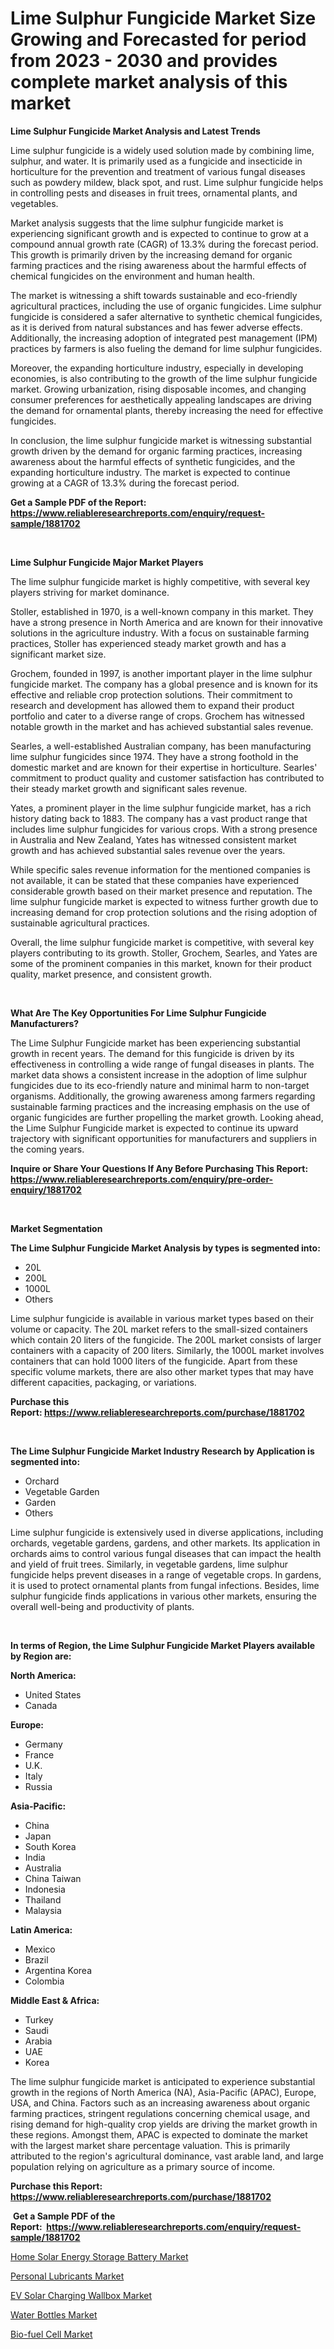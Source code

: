 <p><h1>Lime Sulphur Fungicide Market Size Growing and Forecasted for period from 2023 - 2030 and provides complete market analysis of this market</h1></p><p><strong>Lime Sulphur Fungicide Market Analysis and Latest Trends</strong></p>
<p><p>Lime sulphur fungicide is a widely used solution made by combining lime, sulphur, and water. It is primarily used as a fungicide and insecticide in horticulture for the prevention and treatment of various fungal diseases such as powdery mildew, black spot, and rust. Lime sulphur fungicide helps in controlling pests and diseases in fruit trees, ornamental plants, and vegetables.</p><p>Market analysis suggests that the lime sulphur fungicide market is experiencing significant growth and is expected to continue to grow at a compound annual growth rate (CAGR) of 13.3% during the forecast period. This growth is primarily driven by the increasing demand for organic farming practices and the rising awareness about the harmful effects of chemical fungicides on the environment and human health. </p><p>The market is witnessing a shift towards sustainable and eco-friendly agricultural practices, including the use of organic fungicides. Lime sulphur fungicide is considered a safer alternative to synthetic chemical fungicides, as it is derived from natural substances and has fewer adverse effects. Additionally, the increasing adoption of integrated pest management (IPM) practices by farmers is also fueling the demand for lime sulphur fungicides.</p><p>Moreover, the expanding horticulture industry, especially in developing economies, is also contributing to the growth of the lime sulphur fungicide market. Growing urbanization, rising disposable incomes, and changing consumer preferences for aesthetically appealing landscapes are driving the demand for ornamental plants, thereby increasing the need for effective fungicides.</p><p>In conclusion, the lime sulphur fungicide market is witnessing substantial growth driven by the demand for organic farming practices, increasing awareness about the harmful effects of synthetic fungicides, and the expanding horticulture industry. The market is expected to continue growing at a CAGR of 13.3% during the forecast period.</p></p>
<p><strong>Get a Sample PDF of the Report:&nbsp; <a href="https://www.reliableresearchreports.com/enquiry/request-sample/1881702">https://www.reliableresearchreports.com/enquiry/request-sample/1881702</a></strong></p>
<p>&nbsp;</p>
<p><strong>Lime Sulphur Fungicide Major Market Players</strong></p>
<p><p>The lime sulphur fungicide market is highly competitive, with several key players striving for market dominance. </p><p>Stoller, established in 1970, is a well-known company in this market. They have a strong presence in North America and are known for their innovative solutions in the agriculture industry. With a focus on sustainable farming practices, Stoller has experienced steady market growth and has a significant market size.</p><p>Grochem, founded in 1997, is another important player in the lime sulphur fungicide market. The company has a global presence and is known for its effective and reliable crop protection solutions. Their commitment to research and development has allowed them to expand their product portfolio and cater to a diverse range of crops. Grochem has witnessed notable growth in the market and has achieved substantial sales revenue.</p><p>Searles, a well-established Australian company, has been manufacturing lime sulphur fungicides since 1974. They have a strong foothold in the domestic market and are known for their expertise in horticulture. Searles' commitment to product quality and customer satisfaction has contributed to their steady market growth and significant sales revenue.</p><p>Yates, a prominent player in the lime sulphur fungicide market, has a rich history dating back to 1883. The company has a vast product range that includes lime sulphur fungicides for various crops. With a strong presence in Australia and New Zealand, Yates has witnessed consistent market growth and has achieved substantial sales revenue over the years.</p><p>While specific sales revenue information for the mentioned companies is not available, it can be stated that these companies have experienced considerable growth based on their market presence and reputation. The lime sulphur fungicide market is expected to witness further growth due to increasing demand for crop protection solutions and the rising adoption of sustainable agricultural practices.</p><p>Overall, the lime sulphur fungicide market is competitive, with several key players contributing to its growth. Stoller, Grochem, Searles, and Yates are some of the prominent companies in this market, known for their product quality, market presence, and consistent growth.</p></p>
<p>&nbsp;</p>
<p><strong>What Are The Key Opportunities For Lime Sulphur Fungicide Manufacturers?</strong></p>
<p><p>The Lime Sulphur Fungicide market has been experiencing substantial growth in recent years. The demand for this fungicide is driven by its effectiveness in controlling a wide range of fungal diseases in plants. The market data shows a consistent increase in the adoption of lime sulphur fungicides due to its eco-friendly nature and minimal harm to non-target organisms. Additionally, the growing awareness among farmers regarding sustainable farming practices and the increasing emphasis on the use of organic fungicides are further propelling the market growth. Looking ahead, the Lime Sulphur Fungicide market is expected to continue its upward trajectory with significant opportunities for manufacturers and suppliers in the coming years.</p></p>
<p><strong>Inquire or Share Your Questions If Any Before Purchasing This Report: <a href="https://www.reliableresearchreports.com/enquiry/pre-order-enquiry/1881702">https://www.reliableresearchreports.com/enquiry/pre-order-enquiry/1881702</a></strong></p>
<p>&nbsp;</p>
<p><strong>Market Segmentation</strong></p>
<p><strong>The Lime Sulphur Fungicide Market Analysis by types is segmented into:</strong></p>
<p><ul><li>20L</li><li>200L</li><li>1000L</li><li>Others</li></ul></p>
<p><p>Lime sulphur fungicide is available in various market types based on their volume or capacity. The 20L market refers to the small-sized containers which contain 20 liters of the fungicide. The 200L market consists of larger containers with a capacity of 200 liters. Similarly, the 1000L market involves containers that can hold 1000 liters of the fungicide. Apart from these specific volume markets, there are also other market types that may have different capacities, packaging, or variations.</p></p>
<p><strong>Purchase this Report:&nbsp;<a href="https://www.reliableresearchreports.com/purchase/1881702">https://www.reliableresearchreports.com/purchase/1881702</a></strong></p>
<p>&nbsp;</p>
<p><strong>The Lime Sulphur Fungicide Market Industry Research by Application is segmented into:</strong></p>
<p><ul><li>Orchard</li><li>Vegetable Garden</li><li>Garden</li><li>Others</li></ul></p>
<p><p>Lime sulphur fungicide is extensively used in diverse applications, including orchards, vegetable gardens, gardens, and other markets. Its application in orchards aims to control various fungal diseases that can impact the health and yield of fruit trees. Similarly, in vegetable gardens, lime sulphur fungicide helps prevent diseases in a range of vegetable crops. In gardens, it is used to protect ornamental plants from fungal infections. Besides, lime sulphur fungicide finds applications in various other markets, ensuring the overall well-being and productivity of plants.</p></p>
<p>&nbsp;</p>
<p><strong>In terms of Region, the Lime Sulphur Fungicide Market Players available by Region are:</strong></p>
<p>
    <p> <strong> North America: </strong>
        <ul>
            <li>United States</li>
            <li>Canada</li>
        </ul>
        </p> 
    <p> <strong> Europe: </strong>
        <ul>
            <li>Germany</li>
            <li>France</li>
            <li>U.K.</li>
            <li>Italy</li>
            <li>Russia</li>
        </ul>
        </p> 
    <p> <strong> Asia-Pacific: </strong>
        <ul>
            <li>China</li>
            <li>Japan</li>
            <li>South Korea</li>
            <li>India</li>
            <li>Australia</li>
            <li>China Taiwan</li>
            <li>Indonesia</li>
            <li>Thailand</li>
            <li>Malaysia</li>
        </ul>
        </p> 
    <p> <strong> Latin America: </strong>
        <ul>
            <li>Mexico</li>
            <li>Brazil</li>
            <li>Argentina Korea</li>
            <li>Colombia</li>
        </ul>
        </p> 
    <p> <strong> Middle East & Africa: </strong>
        <ul>
            <li>Turkey</li>
            <li>Saudi</li>
            <li>Arabia</li>
            <li>UAE</li>
            <li>Korea</li>
        </ul>
    </p>
    </p>
<p><p>The lime sulphur fungicide market is anticipated to experience substantial growth in the regions of North America (NA), Asia-Pacific (APAC), Europe, USA, and China. Factors such as an increasing awareness about organic farming practices, stringent regulations concerning chemical usage, and rising demand for high-quality crop yields are driving the market growth in these regions. Amongst them, APAC is expected to dominate the market with the largest market share percentage valuation. This is primarily attributed to the region's agricultural dominance, vast arable land, and large population relying on agriculture as a primary source of income.</p></p>
<p><strong>Purchase this Report: <a href="https://www.reliableresearchreports.com/purchase/1881702">https://www.reliableresearchreports.com/purchase/1881702</a></strong></p>
<p>&nbsp;<strong>Get a Sample PDF of the Report:&nbsp;&nbsp;<a href="https://www.reliableresearchreports.com/enquiry/request-sample/1881702">https://www.reliableresearchreports.com/enquiry/request-sample/1881702</a></strong></p>
<p><strong></strong></p>
<p><p><a href="https://www.linkedin.com/pulse/home-solar-energy-storage-battery-market-size-2023-2030-kcete/">Home Solar Energy Storage Battery Market</a></p><p><a href="https://medium.com/@nicholasstewart02/personal-lubricants-market-analysis-and-sze-forecasted-for-period-from-2023-to-2030-2a268bc13ac8">Personal Lubricants Market</a></p><p><a href="https://www.linkedin.com/pulse/ev-solar-charging-wallbox-market-insights-players-forecast-sfxne/">EV Solar Charging Wallbox Market</a></p><p><a href="https://medium.com/@jeremybates83/water-bottles-market-size-market-outlook-and-market-forecast-2023-to-2030-212d284287be">Water Bottles Market</a></p><p><a href="https://www.linkedin.com/pulse/bio-fuel-cell-market-research-report-unlocks-analysis-financial-bx8pe/">Bio-fuel Cell Market</a></p></p>